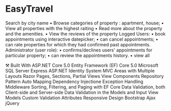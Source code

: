 # EasyTravel

Search by city name
•	Browse categories of property : apartment, house;
•	View all properties with the highest raiting
•	Read more about the property and the  amenities.
•	View the reviews of the property
Logged Users:
•	book appointments using interactive datepicker;
•	can cancel appointments;
•	can rate properties for which they had confirmed past appointments.
Administrator (user role):
•	confirms/declines users' appointments for particular property;
•	can review the appointments history.
•	view all 



⚒️ Built With
ASP.NET Core 5.0
Entity Framework (EF) Core 5.0
Microsoft SQL Server Express
ASP.NET Identity System
MVC Areas with Multiple Layouts
Razor Pages, Sections, Partial Views
View Components
Repository Pattern
Auto Мapping
Dependency Injectione
Exception Handling Middleware
Sorting, Filtering, and Paging with EF Core
Data Validation, both Client-side and Server-side
Data Validation in the Models and Input View Models
Custom Validation Attributes
Responsive Design
Bootstrap
Ajax
jQuery
